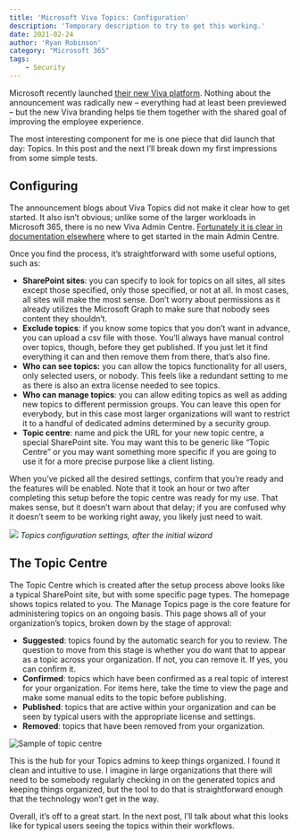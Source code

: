 ```yaml
---
title: 'Microsoft Viva Topics: Configuration'
description: 'Temporary description to try to get this working.'
date: 2021-02-24
author: 'Ryan Robinson'
category: "Microsoft 365"
tags:
    - Security
---
```


Microsoft recently launched [their new Viva platform](https://www.microsoft.com/en-us/microsoft-viva). Nothing about the announcement was radically new – everything had at least been previewed – but the new Viva branding helps tie them together with the shared goal of improving the employee experience.

The most interesting component for me is one piece that did launch that day: Topics. In this post and the next I’ll break down my first impressions from some simple tests.

## Configuring

The announcement blogs about Viva Topics did not make it clear how to get started. It also isn’t obvious; unlike some of the larger workloads in Microsoft 365, there is no new Viva Admin Centre. [Fortunately it is clear in documentation elsewhere](https://docs.microsoft.com/en-us/microsoft-365/knowledge/set-up-topic-experiences) where to get started in the main Admin Centre.

Once you find the process, it’s straightforward with some useful options, such as:

- **SharePoint sites**: you can specify to look for topics on all sites, all sites except those specified, only those specified, or not at all. In most cases, all sites will make the most sense. Don’t worry about permissions as it already utilizes the Microsoft Graph to make sure that nobody sees content they shouldn’t.
- **Exclude topics**: if you know some topics that you don’t want in advance, you can upload a csv file with those. You’ll always have manual control over topics, though, before they get published. If you just let it find everything it can and then remove them from there, that’s also fine.
- **Who can see topics:** you can allow the topics functionality for all users, only selected users, or nobody. This feels like a redundant setting to me as there is also an extra license needed to see topics.
- **Who can manage topics**: you can allow editing topics as well as adding new topics to different permission groups. You can leave this open for everybody, but in this case most larger organizations will want to restrict it to a handful of dedicated admins determined by a security group.
- **Topic centre**: name and pick the URL for your new topic centre, a special SharePoint site. You may want this to be generic like “Topic Centre” or you may want something more specific if you are going to use it for a more precise purpose like a client listing.

When you’ve picked all the desired settings, confirm that you’re ready and the features will be enabled. Note that it took an hour or two after completing this setup before the topic centre was ready for my use. That makes sense, but it doesn’t warn about that delay; if you are confused why it doesn’t seem to be working right away, you likely just need to wait.

![](/assets/img/2021/02/topics-config-screen.png)
_Topics configuration settings, after the initial wizard_

## The Topic Centre

The Topic Centre which is created after the setup process above looks like a typical SharePoint site, but with some specific page types. The homepage shows topics related to you. The Manage Topics page is the core feature for administering topics on an ongoing basis. This page shows all of your organization’s topics, broken down by the stage of approval:

- **Suggested**: topics found by the automatic search for you to review. The question to move from this stage is whether you do want that to appear as a topic across your organization. If not, you can remove it. If yes, you can confirm it.
- **Confirmed**: topics which have been confirmed as a real topic of interest for your organization. For items here, take the time to view the page and make some manual edits to the topic before publishing.
- **Published**: topics that are active within your organization and can be seen by typical users with the appropriate license and settings.
- **Removed**: topics that have been removed from your organization.

![Sample of topic centre](/assets/img/2021/02/topic-manager.png)

This is the hub for your Topics admins to keep things organized. I found it clean and intuitive to use. I imagine in large organizations that there will need to be somebody regularly checking in on the generated topics and keeping things organized, but the tool to do that is straightforward enough that the technology won’t get in the way.

Overall, it’s off to a great start. In the next post, I’ll talk about what this looks like for typical users seeing the topics within their workflows.
